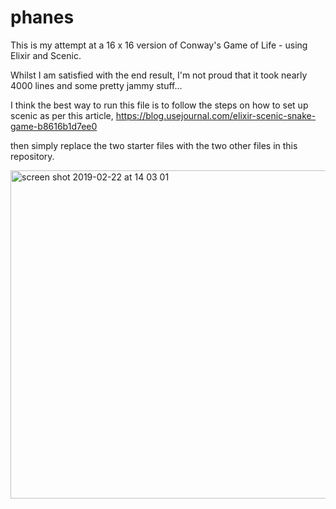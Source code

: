 # phanes
This is my attempt at a 16 x 16 version of Conway's Game of Life - using Elixir and Scenic.

Whilst I am satisfied with the end result, I'm not proud that it took nearly 4000 lines and some pretty jammy stuff...

I think the best way to run this file is to follow the steps on how to set up scenic as per this article,
https://blog.usejournal.com/elixir-scenic-snake-game-b8616b1d7ee0

then simply replace the two starter files with the two other files in this repository.



<img width="525" alt="screen shot 2019-02-22 at 14 03 01" src="https://user-images.githubusercontent.com/34093915/53247718-02c12d00-36ac-11e9-9ed2-aae6c6187795.png">
